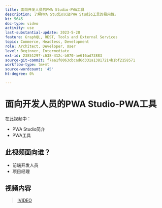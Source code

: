 ```yaml
---
title: 面向开发人员的PWA Studio-PWA工具
description: 了解PWA Studio以及PWA Studio工具的易用性。
kt: 5645
doc-type: video
activity: use
last-substantial-update: 2023-5-28
feature: GraphQL, REST, Tools and External Services
topic: Commerce, Headless, Development
role: Architect, Developer, User
level: Beginner, Intermediate
exl-id: 23851297-c638-412c-b070-ae616ad73883
source-git-commit: f7aa1f0063cbcad6d331a13817214b1bf2158571
workflow-type: tm+mt
source-wordcount: '45'
ht-degree: 0%

---
```


# 面向开发人员的PWA Studio-PWA工具

在此视频中：

- PWA Studio简介
- PWA工具

## 此视频面向谁？

- 前端开发人员
- 项目经理

## 视频内容

>[!VIDEO](https://video.tv.adobe.com/v/35716?quality=12&learn=on)
